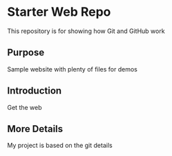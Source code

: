 # Starter Web Repo

This repository is for showing how Git and GitHub work

## Purpose

Sample website with plenty of files for demos

## Introduction

Get the web

## More Details

My project is based on the git details
